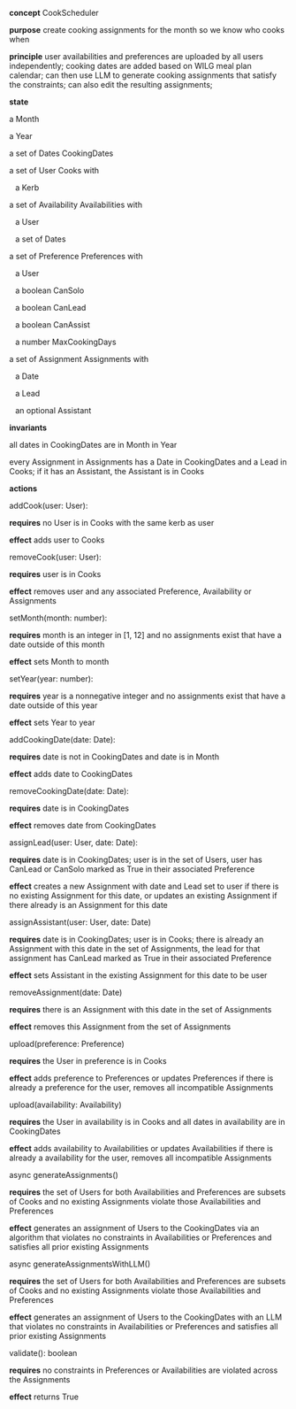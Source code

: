 **concept** CookScheduler

**purpose** create cooking assignments for the month so we know who cooks when

**principle** user availabilities and preferences are uploaded by all users independently; cooking dates are added based on WILG meal plan calendar; can then use LLM to generate cooking assignments that satisfy the constraints; can also edit the resulting assignments;

**state** 

a Month

a Year

a set of Dates CookingDates

a set of User Cooks with 

&ensp; a Kerb

a set of Availability Availabilities with

&ensp; a User

&ensp; a set of Dates

a set of Preference Preferences with

&ensp; a User
    
&ensp; a boolean CanSolo
    
&ensp; a boolean CanLead
    
&ensp; a boolean CanAssist
    
&ensp; a number MaxCookingDays
    
a set of Assignment Assignments with
    
&ensp; a Date
    
&ensp; a Lead
    
&ensp; an optional Assistant

**invariants**

all dates in CookingDates are in Month in Year

every Assignment in Assignments has a Date in CookingDates and a Lead in Cooks; if it has an Assistant, the Assistant is in Cooks

**actions**    

addCook(user: User):

**requires** no User is in Cooks with the same kerb as user

**effect** adds user to Cooks

removeCook(user: User):

**requires** user is in Cooks
        
**effect** removes user and any associated Preference, Availability or Assignments

setMonth(month: number):

**requires** month is an integer in [1, 12] and no assignments exist that have a date outside of this month

**effect** sets Month to month

setYear(year: number):

**requires** year is a nonnegative integer and no assignments exist that have a date outside of this year

**effect** sets Year to year

addCookingDate(date: Date):

**requires** date is not in CookingDates and date is in Month

**effect** adds date to CookingDates

removeCookingDate(date: Date):

**requires** date is in CookingDates

**effect** removes date from CookingDates

assignLead(user: User, date: Date):

**requires** date is in CookingDates; user is in the set of Users, user has CanLead or CanSolo marked as True in their associated Preference

**effect** creates a new Assignment with date and Lead set to user if there is no existing Assignment for this date, or updates an existing Assignment if there already is an Assignment for this date

assignAssistant(user: User, date: Date)

**requires** date is in CookingDates; user is in Cooks; there is already an Assignment with this date in the set of Assignments, the lead for that assignment has CanLead marked as True in their associated Preference

**effect** sets Assistant in the existing Assignment for this date to be user

removeAssignment(date: Date)

**requires** there is an Assignment with this date in the set of Assignments

**effect** removes this Assignment from the set of Assignments

upload(preference: Preference)

**requires** the User in preference is in Cooks

**effect** adds preference to Preferences or updates Preferences if there is already a preference for the user, removes all incompatible Assignments

upload(availability: Availability)

**requires** the User in availability is in Cooks and all dates in availability are in CookingDates

**effect** adds availability to Availabilities or updates Availabilities if there is already a availability for the user, removes all incompatible Assignments

async generateAssignments()

**requires** the set of Users for both Availabilities and Preferences are subsets of Cooks and no existing Assignments violate those Availabilities and Preferences

**effect** generates an assignment of Users to the CookingDates via an algorithm that violates no constraints in Availabilities or Preferences and satisfies all prior existing Assignments

async generateAssignmentsWithLLM()

**requires** the set of Users for both Availabilities and Preferences are subsets of Cooks and no existing Assignments violate those Availabilities and Preferences

**effect** generates an assignment of Users to the CookingDates with an LLM that violates no constraints in Availabilities or Preferences and satisfies all prior existing Assignments

validate(): boolean

**requires** no constraints in Preferences or Availabilities are violated across the Assignments

**effect** returns True 
    
